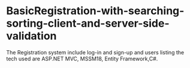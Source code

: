 # BasicRegistration-with-searching-sorting-client-and-server-side-validation
The Registration system include log-in and sign-up and users listing
the tech used are 
ASP.NET MVC, MSSM18, Entity Framework,C#.
